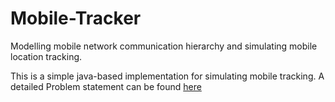 # Mobile-Tracker
Modelling mobile network communication hierarchy and simulating mobile location tracking.


This is a simple java-based implementation for simulating mobile tracking. A detailed Problem statement can be found [here](./Problem-Statement.pdf)

